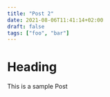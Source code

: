 ```yaml
---
title: "Post 2"
date: 2021-08-06T11:41:14+02:00
draft: false
tags: ["foo", "bar"]
---
```


# Heading
This is a sample Post